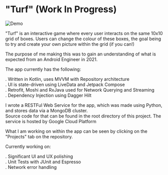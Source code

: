 # "Turf" (Work In Progress)


![Demo](https://user-images.githubusercontent.com/8540348/123616518-47ba7880-d7fe-11eb-82e0-a788de38cdf2.gif)

"Turf" is an interactive game where every user interacts on the same 10x10 grid of boxes. Users can change the colour of these boxes, the goal being to try and create your own picture within the grid (if you can!)

The purpose of me making this was to gain an understanding of what is expected from an Android Engineer in 2021.

The app currently has the following:

. Written in Kotlin, uses MVVM with Repository architecture</br>
. UI is state-driven using LiveData and Jetpack Compose</br>
. Retrofit, Moshi and RxJava used for Network Querying and Streaming</br>
. Dependency Injection using Dagger Hilt</br>

I wrote a RESTFul Web Service for the app, which was made using Python, and stores data via a MongoDB cluster.</br> Source code for that can be found in the root directory of this project. The service is hosted by Google Cloud Platform

What I am working on within the app can be seen by clicking on the "Projects" tab on the repository.

Currently working on:

. Significant UI and UX polishing</br>
. Unit Tests with JUnit and Espresso</br>
. Network error handling

